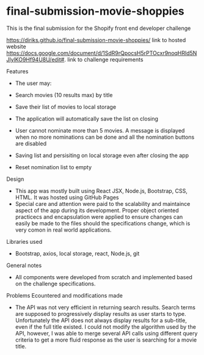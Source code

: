 # final-submission-movie-shoppies
This is the final submission for the Shopify front end developer challenge

https://diriks.github.io/final-submission-movie-shoppies/  link to hosted website
https://docs.google.com/document/d/1SdR9rQpocsH5rPTOcxr9noqHRld5NJlylKO9Hf94U8U/edit#. link to challenge requirements

Features
- The user may:

- Search movies (10 results max) by title
- Save their list of movies to local storage
- The application will automatically save the list on closing
- User cannot nominate more than 5 movies. A message is displayed when no more nominations can be done and all the nomination buttons are disabled
- Saving list and persisiting on local storage even after closing the app
- Reset nomination list to empty


Design
- This app was mostly built using React JSX, Node.js, Bootstrap, CSS, HTML. It was hosted using GitHub Pages
- Special care and attention were paid to the scalability and maintaince aspect of the app during its development.
Proper object oriented practicecs and encapsulation were applied to ensure changes can easily be made to the files should the specifications change, which is very comon in real world applications.

Libraries used
- Bootstrap, axios, local storage, react, Node.js, git

General notes
- All components were developed from scratch and implemented based on the challenge specifications.

Problems Ecountered and modifications made
- The API was not very efficient in returning search results. Search terms are supposed to progressively display results as user starts to type.
Unfortunately the API does not always display results for a sub-title, even if the full title existed. I could not modify the algorithm used by the API, however, I was able to merge several API calls using different query criteria to get a more fluid response as the user is searching for a movie title.
